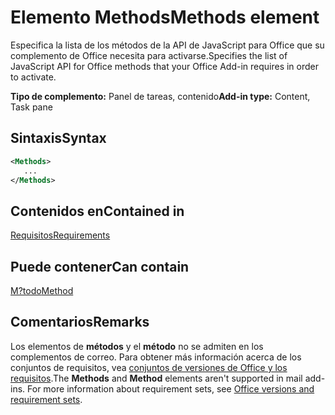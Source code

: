 # <a name="methods-element"></a><span data-ttu-id="f224e-101">Elemento Methods</span><span class="sxs-lookup"><span data-stu-id="f224e-101">Methods element</span></span>

<span data-ttu-id="f224e-102">Especifica la lista de los métodos de la API de JavaScript para Office que su complemento de Office necesita para activarse.</span><span class="sxs-lookup"><span data-stu-id="f224e-102">Specifies the list of JavaScript API for Office methods that your Office Add-in requires in order to activate.</span></span>

<span data-ttu-id="f224e-103">**Tipo de complemento:** Panel de tareas, contenido</span><span class="sxs-lookup"><span data-stu-id="f224e-103">**Add-in type:** Content, Task pane</span></span>

## <a name="syntax"></a><span data-ttu-id="f224e-104">Sintaxis</span><span class="sxs-lookup"><span data-stu-id="f224e-104">Syntax</span></span>

```XML
<Methods>
   ...
</Methods>
```

## <a name="contained-in"></a><span data-ttu-id="f224e-105">Contenidos en</span><span class="sxs-lookup"><span data-stu-id="f224e-105">Contained in</span></span>

[<span data-ttu-id="f224e-106">Requisitos</span><span class="sxs-lookup"><span data-stu-id="f224e-106">Requirements</span></span>](requirements.md)

## <a name="can-contain"></a><span data-ttu-id="f224e-107">Puede contener</span><span class="sxs-lookup"><span data-stu-id="f224e-107">Can contain</span></span>

[<span data-ttu-id="f224e-108">M?todo</span><span class="sxs-lookup"><span data-stu-id="f224e-108">Method</span></span>](method.md)

## <a name="remarks"></a><span data-ttu-id="f224e-109">Comentarios</span><span class="sxs-lookup"><span data-stu-id="f224e-109">Remarks</span></span>

<span data-ttu-id="f224e-110">Los elementos de **métodos** y el **método** no se admiten en los complementos de correo. Para obtener más información acerca de los conjuntos de requisitos, vea [conjuntos de versiones de Office y los requisitos](https://docs.microsoft.com/office/dev/add-ins/develop/office-versions-and-requirement-sets).</span><span class="sxs-lookup"><span data-stu-id="f224e-110">The  **Methods** and **Method** elements aren't supported in mail add-ins. For more information about requirement sets, see [Office versions and requirement sets](https://docs.microsoft.com/office/dev/add-ins/develop/office-versions-and-requirement-sets).</span></span>

